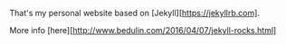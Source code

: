 That's my personal website based on [Jekyll][https://jekyllrb.com].

More info [here][http://www.bedulin.com/2016/04/07/jekyll-rocks.html]
